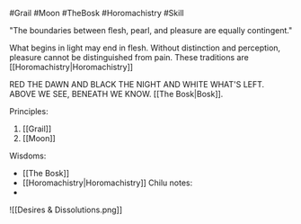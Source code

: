 #Grail #Moon #TheBosk #Horomachistry #Skill 

"The boundaries between flesh, pearl, and pleasure are equally contingent."

What begins in light may end in flesh. Without distinction and perception, pleasure cannot be distinguished from pain. These traditions are [[Horomachistry|Horomachistry]]

RED THE DAWN AND BLACK THE NIGHT AND WHITE WHAT'S LEFT. ABOVE WE SEE, BENEATH WE KNOW. [[The Bosk|Bosk]].

Principles:
1. [[Grail]]
2. [[Moon]]

Wisdoms:
- [[The Bosk]]
- [[Horomachistry|Horomachistry]]
Chilu notes:
- 

![[Desires & Dissolutions.png]]
